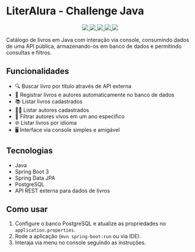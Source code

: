 # LiterAlura - Challenge Java

<p align="center">
     <a alt="Java" href="https://java.com" target="_blank">
        <img src="https://img.shields.io/badge/Java-v22.0.1-ED8B00.svg" />
    </a>
    <a alt="Spring Framework" href="https://spring.io/" target="_blank">
        <img src="https://img.shields.io/badge/Spring-v3.3.0-6DB33F.svg" />
    </a>
     <a alt="Maven" href="https://maven.apache.org/index.html" target="_blank">
        <img src="https://img.shields.io/badge/Maven-v4.0.0-CD2335.svg" />
    </a>
    <a alt="Jackson" href="https://github.com/FasterXML/jackson" target="_blank">
        <img src="https://img.shields.io/badge/Jackson-v2.17.0-36AAFD.svg" />
    </a>
    <a alt="PostgreSQL" href="https://postgresql.org" target="_blank">
        <img src="https://img.shields.io/badge/PostgreSQL-v.15.6-316192.svg" />
    </a>
</p>

Catálogo de livros em Java com interação via console, consumindo dados de uma API pública, armazenando-os em banco de dados e permitindo consultas e filtros.

## Funcionalidades

- 🔍 Buscar livro por título através de API externa
- 💾 Registrar livros e autores automaticamente no banco de dados
- 📚 Listar livros cadastrados
- 🧑‍💼 Listar autores cadastrados
- 📅 Filtrar autores vivos em um ano específico
- 🌐 Listar livros por idioma
- 🖥️ Interface via console simples e amigável

## Tecnologias

- Java
- Spring Boot 3
- Spring Data JPA
- PostgreSQL
- API REST externa para dados de livros

## Como usar

1. Configure o banco PostgreSQL e atualize as propriedades no `application.properties`.
2. Rode a aplicação (`mvn spring-boot:run` ou via IDE).
3. Interaja via menu no console seguindo as instruções.
